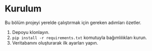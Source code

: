 # Kurulum

Bu bölüm projeyi yerelde çalıştırmak için gereken adımları özetler.

1. Depoyu klonlayın.
2. `pip install -r requirements.txt` komutuyla bağımlılıkları kurun.
3. Veritabanını oluşturarak ilk ayarları yapın.
